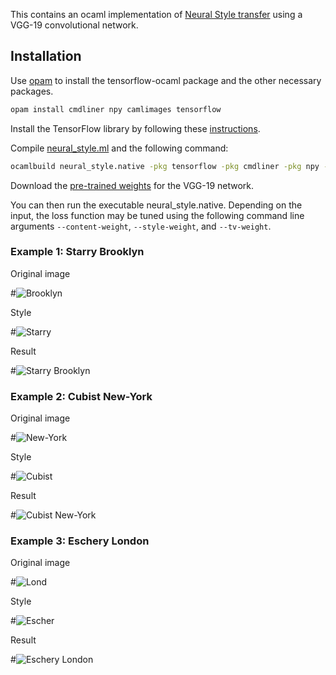 This contains an ocaml implementation of [Neural Style transfer](https://arxiv.org/abs/1508.06576) using a VGG-19 convolutional network.

## Installation

Use [opam](https://opam.ocaml.org/) to install the tensorflow-ocaml package and the other necessary packages.

```bash
opam install cmdliner npy camlimages tensorflow
```

Install the TensorFlow library by following these [instructions](https://github.com/LaurentMazare/tensorflow-ocaml). 

Compile [neural_style.ml](https://github.com/LaurentMazare/tensorflow-ocaml/tree/master/examples/neural-style/neural_style.ml) and the following command:
```bash
ocamlbuild neural_style.native -pkg tensorflow -pkg cmdliner -pkg npy -pkg camlimages.jpeg -pkg camlimages.png -use-ocamlfind
```

Download the [pre-trained weights](https://github.com/LaurentMazare/tensorflow-ocaml/releases/download/0.0.9/vgg19.npz) for the VGG-19 network.

You can then run the executable neural_style.native. Depending on the input, the loss function may be tuned using the following command line arguments `--content-weight`, `--style-weight`, and `--tv-weight`.

### Example 1: Starry Brooklyn

Original image

#![Brooklyn](https://raw.githubusercontent.com/LaurentMazare/tensorflow-ocaml/master/examples/neural-style/samples/brooklyn.jpg)

Style

#![Starry](https://raw.githubusercontent.com/LaurentMazare/tensorflow-ocaml/master/examples/neural-style/samples/style-starry.jpg)

Result

#![Starry Brooklyn](https://raw.githubusercontent.com/LaurentMazare/tensorflow-ocaml/master/examples/neural-style/samples/brooklyn-starry.jpg)

### Example 2: Cubist New-York

Original image

#![New-York](https://raw.githubusercontent.com/LaurentMazare/tensorflow-ocaml/master/examples/neural-style/samples/new-york.jpg)

Style

#![Cubist](https://raw.githubusercontent.com/LaurentMazare/tensorflow-ocaml/master/examples/neural-style/samples/style-cubist.jpg)

Result

#![Cubist New-York](https://raw.githubusercontent.com/LaurentMazare/tensorflow-ocaml/master/examples/neural-style/samples/new-york-cubist.jpg)

### Example 3: Eschery London

Original image

#![Lond](https://raw.githubusercontent.com/LaurentMazare/tensorflow-ocaml/master/examples/neural-style/samples/london.jpg)

Style

#![Escher](https://raw.githubusercontent.com/LaurentMazare/tensorflow-ocaml/master/examples/neural-style/samples/style-escher.jpg)

Result

#![Eschery London](https://raw.githubusercontent.com/LaurentMazare/tensorflow-ocaml/master/examples/neural-style/samples/london-escher.jpg)
